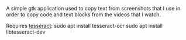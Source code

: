 A simple gtk application used to copy text from screenshots that I use in order to copy code and text blocks from the videos that I watch.

Requires [tesseract](https://tesseract-ocr.github.io/tessdoc/Installation.html):
sudo apt install tesseract-ocr
sudo apt install libtesseract-dev


